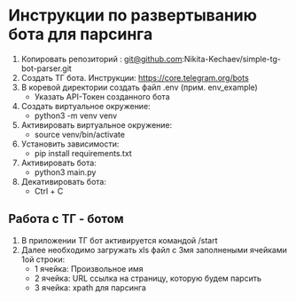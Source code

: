 # Инструкции по развертыванию бота для парсинга

1. Копировать репозиторий : git@github.com:Nikita-Kechaev/simple-tg-bot-parser.git
2. Создать ТГ бота. Инструкции: <https://core.telegram.org/bots>
3. В коревой директории создать файл .env (прим. env_example)
    * Указать API-Токен созданного бота
4. Создать виртуальное окружение:
    * python3 -m venv venv
5. Активировать виртуальное окружение:
    * source venv/bin/activate
6. Уcтановить зависимости:
    * pip install requirements.txt
7. Активировать бота:
    * python3 main.py
8. Декативировать бота:
    * Ctrl + C

## Работа с ТГ - ботом

1. В приложении ТГ бот активируется командой /start
2. Далее необходимо загружать xls файл с 3мя заполнеными ячейками 1ой строки:
    * 1 ячейка: Произвольное имя
    * 2 ячейка: URL ссылка на страницу, которую будем парсить
    * 3 ячейка: xpath для парсинга
